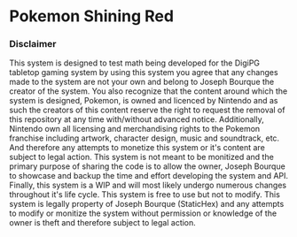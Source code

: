 # Pokemon Shining Red
### Disclaimer
This system is designed to test math being developed for the DigiPG tabletop gaming system
by using this system you agree that any changes made to the system are not your own and 
belong to Joseph Bourque the creator of the system. You also recognize that the content 
around which the system is designed, Pokemon, is owned and licenced by Nintendo and as such
the creators of this content reserve the right to request the removal of this repository
at any time with/without advanced notice. Additionally, Nintendo own all licensing and 
merchandising rights to the Pokemon franchise including artwork, character design,
music and soundtrack, etc. And therefore any attempts to monetize this system or it's 
content are subject to legal action. This system is not meant to be monitized and the 
primary purpose of sharing the code is to allow the owner, Joseph Bourque to showcase and
backup the time and effort developing the system and API. Finally, this system is a WIP and
will most likely undergo numerous changes throughout it's life cycle. This system is free
to use but not to modify. This system is legally property of Joseph Bourque (StaticHex) and
any attempts to modify or monitize the system without permission or knowledge of the owner
is theft and therefore subject to legal action.